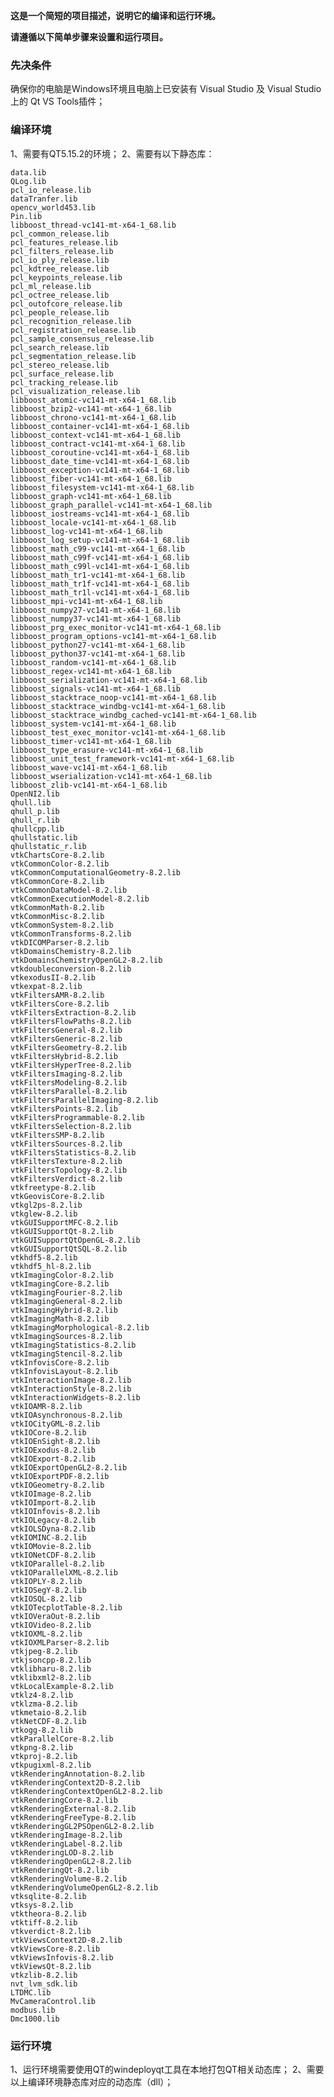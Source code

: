 
**这是一个简短的项目描述，说明它的编译和运行环境。**

**请遵循以下简单步骤来设置和运行项目。**

### 先决条件

确保你的电脑是Windows环境且电脑上已安装有 Visual Studio 及 Visual Studio 上的 Qt VS Tools插件；

### 编译环境

1、需要有QT5.15.2的环境；
2、需要有以下静态库：

    data.lib
    QLog.lib
    pcl_io_release.lib
    dataTranfer.lib
    opencv_world453.lib
    Pin.lib
    libboost_thread-vc141-mt-x64-1_68.lib
    pcl_common_release.lib
    pcl_features_release.lib
    pcl_filters_release.lib
    pcl_io_ply_release.lib
    pcl_kdtree_release.lib
    pcl_keypoints_release.lib
    pcl_ml_release.lib
    pcl_octree_release.lib
    pcl_outofcore_release.lib
    pcl_people_release.lib
    pcl_recognition_release.lib
    pcl_registration_release.lib
    pcl_sample_consensus_release.lib
    pcl_search_release.lib
    pcl_segmentation_release.lib
    pcl_stereo_release.lib
    pcl_surface_release.lib
    pcl_tracking_release.lib
    pcl_visualization_release.lib
    libboost_atomic-vc141-mt-x64-1_68.lib
    libboost_bzip2-vc141-mt-x64-1_68.lib
    libboost_chrono-vc141-mt-x64-1_68.lib
    libboost_container-vc141-mt-x64-1_68.lib
    libboost_context-vc141-mt-x64-1_68.lib
    libboost_contract-vc141-mt-x64-1_68.lib
    libboost_coroutine-vc141-mt-x64-1_68.lib
    libboost_date_time-vc141-mt-x64-1_68.lib
    libboost_exception-vc141-mt-x64-1_68.lib
    libboost_fiber-vc141-mt-x64-1_68.lib
    libboost_filesystem-vc141-mt-x64-1_68.lib
    libboost_graph-vc141-mt-x64-1_68.lib
    libboost_graph_parallel-vc141-mt-x64-1_68.lib
    libboost_iostreams-vc141-mt-x64-1_68.lib
    libboost_locale-vc141-mt-x64-1_68.lib
    libboost_log-vc141-mt-x64-1_68.lib
    libboost_log_setup-vc141-mt-x64-1_68.lib
    libboost_math_c99-vc141-mt-x64-1_68.lib
    libboost_math_c99f-vc141-mt-x64-1_68.lib
    libboost_math_c99l-vc141-mt-x64-1_68.lib
    libboost_math_tr1-vc141-mt-x64-1_68.lib
    libboost_math_tr1f-vc141-mt-x64-1_68.lib
    libboost_math_tr1l-vc141-mt-x64-1_68.lib
    libboost_mpi-vc141-mt-x64-1_68.lib
    libboost_numpy27-vc141-mt-x64-1_68.lib
    libboost_numpy37-vc141-mt-x64-1_68.lib
    libboost_prg_exec_monitor-vc141-mt-x64-1_68.lib
    libboost_program_options-vc141-mt-x64-1_68.lib
    libboost_python27-vc141-mt-x64-1_68.lib
    libboost_python37-vc141-mt-x64-1_68.lib
    libboost_random-vc141-mt-x64-1_68.lib
    libboost_regex-vc141-mt-x64-1_68.lib
    libboost_serialization-vc141-mt-x64-1_68.lib
    libboost_signals-vc141-mt-x64-1_68.lib
    libboost_stacktrace_noop-vc141-mt-x64-1_68.lib
    libboost_stacktrace_windbg-vc141-mt-x64-1_68.lib
    libboost_stacktrace_windbg_cached-vc141-mt-x64-1_68.lib
    libboost_system-vc141-mt-x64-1_68.lib
    libboost_test_exec_monitor-vc141-mt-x64-1_68.lib
    libboost_timer-vc141-mt-x64-1_68.lib
    libboost_type_erasure-vc141-mt-x64-1_68.lib
    libboost_unit_test_framework-vc141-mt-x64-1_68.lib
    libboost_wave-vc141-mt-x64-1_68.lib
    libboost_wserialization-vc141-mt-x64-1_68.lib
    libboost_zlib-vc141-mt-x64-1_68.lib
    OpenNI2.lib
    qhull.lib
    qhull_p.lib
    qhull_r.lib
    qhullcpp.lib
    qhullstatic.lib
    qhullstatic_r.lib
    vtkChartsCore-8.2.lib
    vtkCommonColor-8.2.lib
    vtkCommonComputationalGeometry-8.2.lib
    vtkCommonCore-8.2.lib
    vtkCommonDataModel-8.2.lib
    vtkCommonExecutionModel-8.2.lib
    vtkCommonMath-8.2.lib
    vtkCommonMisc-8.2.lib
    vtkCommonSystem-8.2.lib
    vtkCommonTransforms-8.2.lib
    vtkDICOMParser-8.2.lib
    vtkDomainsChemistry-8.2.lib
    vtkDomainsChemistryOpenGL2-8.2.lib
    vtkdoubleconversion-8.2.lib
    vtkexodusII-8.2.lib
    vtkexpat-8.2.lib
    vtkFiltersAMR-8.2.lib
    vtkFiltersCore-8.2.lib
    vtkFiltersExtraction-8.2.lib
    vtkFiltersFlowPaths-8.2.lib
    vtkFiltersGeneral-8.2.lib
    vtkFiltersGeneric-8.2.lib
    vtkFiltersGeometry-8.2.lib
    vtkFiltersHybrid-8.2.lib
    vtkFiltersHyperTree-8.2.lib
    vtkFiltersImaging-8.2.lib
    vtkFiltersModeling-8.2.lib
    vtkFiltersParallel-8.2.lib
    vtkFiltersParallelImaging-8.2.lib
    vtkFiltersPoints-8.2.lib
    vtkFiltersProgrammable-8.2.lib
    vtkFiltersSelection-8.2.lib
    vtkFiltersSMP-8.2.lib
    vtkFiltersSources-8.2.lib
    vtkFiltersStatistics-8.2.lib
    vtkFiltersTexture-8.2.lib
    vtkFiltersTopology-8.2.lib
    vtkFiltersVerdict-8.2.lib
    vtkfreetype-8.2.lib
    vtkGeovisCore-8.2.lib
    vtkgl2ps-8.2.lib
    vtkglew-8.2.lib
    vtkGUISupportMFC-8.2.lib
    vtkGUISupportQt-8.2.lib
    vtkGUISupportQtOpenGL-8.2.lib
    vtkGUISupportQtSQL-8.2.lib
    vtkhdf5-8.2.lib
    vtkhdf5_hl-8.2.lib
    vtkImagingColor-8.2.lib
    vtkImagingCore-8.2.lib
    vtkImagingFourier-8.2.lib
    vtkImagingGeneral-8.2.lib
    vtkImagingHybrid-8.2.lib
    vtkImagingMath-8.2.lib
    vtkImagingMorphological-8.2.lib
    vtkImagingSources-8.2.lib
    vtkImagingStatistics-8.2.lib
    vtkImagingStencil-8.2.lib
    vtkInfovisCore-8.2.lib
    vtkInfovisLayout-8.2.lib
    vtkInteractionImage-8.2.lib
    vtkInteractionStyle-8.2.lib
    vtkInteractionWidgets-8.2.lib
    vtkIOAMR-8.2.lib
    vtkIOAsynchronous-8.2.lib
    vtkIOCityGML-8.2.lib
    vtkIOCore-8.2.lib
    vtkIOEnSight-8.2.lib
    vtkIOExodus-8.2.lib
    vtkIOExport-8.2.lib
    vtkIOExportOpenGL2-8.2.lib
    vtkIOExportPDF-8.2.lib
    vtkIOGeometry-8.2.lib
    vtkIOImage-8.2.lib
    vtkIOImport-8.2.lib
    vtkIOInfovis-8.2.lib
    vtkIOLegacy-8.2.lib
    vtkIOLSDyna-8.2.lib
    vtkIOMINC-8.2.lib
    vtkIOMovie-8.2.lib
    vtkIONetCDF-8.2.lib
    vtkIOParallel-8.2.lib
    vtkIOParallelXML-8.2.lib
    vtkIOPLY-8.2.lib
    vtkIOSegY-8.2.lib
    vtkIOSQL-8.2.lib
    vtkIOTecplotTable-8.2.lib
    vtkIOVeraOut-8.2.lib
    vtkIOVideo-8.2.lib
    vtkIOXML-8.2.lib
    vtkIOXMLParser-8.2.lib
    vtkjpeg-8.2.lib
    vtkjsoncpp-8.2.lib
    vtklibharu-8.2.lib
    vtklibxml2-8.2.lib
    vtkLocalExample-8.2.lib
    vtklz4-8.2.lib
    vtklzma-8.2.lib
    vtkmetaio-8.2.lib
    vtkNetCDF-8.2.lib
    vtkogg-8.2.lib
    vtkParallelCore-8.2.lib
    vtkpng-8.2.lib
    vtkproj-8.2.lib
    vtkpugixml-8.2.lib
    vtkRenderingAnnotation-8.2.lib
    vtkRenderingContext2D-8.2.lib
    vtkRenderingContextOpenGL2-8.2.lib
    vtkRenderingCore-8.2.lib
    vtkRenderingExternal-8.2.lib
    vtkRenderingFreeType-8.2.lib
    vtkRenderingGL2PSOpenGL2-8.2.lib
    vtkRenderingImage-8.2.lib
    vtkRenderingLabel-8.2.lib
    vtkRenderingLOD-8.2.lib
    vtkRenderingOpenGL2-8.2.lib
    vtkRenderingQt-8.2.lib
    vtkRenderingVolume-8.2.lib
    vtkRenderingVolumeOpenGL2-8.2.lib
    vtksqlite-8.2.lib
    vtksys-8.2.lib
    vtktheora-8.2.lib
    vtktiff-8.2.lib
    vtkverdict-8.2.lib
    vtkViewsContext2D-8.2.lib
    vtkViewsCore-8.2.lib
    vtkViewsInfovis-8.2.lib
    vtkViewsQt-8.2.lib
    vtkzlib-8.2.lib
    nvt_lvm_sdk.lib
    LTDMC.lib
    MvCameraControl.lib
    modbus.lib
    Dmc1000.lib

### 运行环境

1、运行环境需要使用QT的windeployqt工具在本地打包QT相关动态库；
2、需要以上编译环境静态库对应的动态库（dll）；